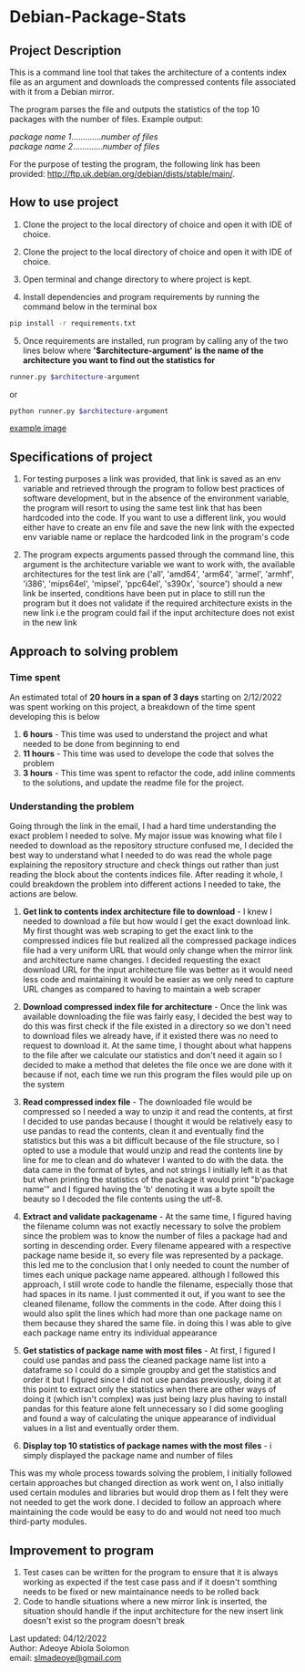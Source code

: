 # Debian-Package-Stats

## Project Description

This is a command line tool that takes the architecture of a contents index file as an argument and downloads the 
compressed contents file associated with it from a Debian mirror.

The program parses the file and outputs the statistics of the top 10 packages with the number of files. Example output:

*package name 1*.............*number of files*  
*package name 2*.............*number of files*

For the purpose of testing the program, the following link has been provided: http://ftp.uk.debian.org/debian/dists/stable/main/.

## How to use project

1. Clone the project to the local directory of choice and open it with IDE of choice.


2. Clone the project to the local directory of choice and open it with IDE of choice.


3. Open terminal and change directory to where project is kept.


4. Install dependencies and program requirements by running the command below in the terminal box
```bash
pip install -r requirements.txt
```

5. Once requirements are installed, run program by calling any of the two lines below where
**'$architecture-argument' is the name of the architecture you want to find out the statistics for**
```bash
runner.py $architecture-argument
```
or
```bash
python runner.py $architecture-argument
```

[example image](./example.png)

## Specifications of project

1. For testing purposes a link was provided, that link is saved as an env variable and retrieved through the program 
to follow best practices of software development, but in the absence of the environment variable, the program will 
resort to using the same test link that has been hardcoded into the code. If you want to use a different link, 
you would either have to create an env file and save the new link with the expected env variable name 
or replace the hardcoded link in the program's code


2. The program expects arguments passed through the command line, this argument is the architecture variable we want to 
work with, the available architectures for the test link are ('all', 'amd64', 'arm64', 'armel', 'armhf', 'i386', 
'mips64el', 'mipsel', 'ppc64el', 's390x', 'source') should a new link be inserted, conditions have been put in place to 
still run the program but it does not validate if the required architecture exists in the new link 
i.e the program could fail if the input architecture does not exist in the new link

## Approach to solving problem

### Time spent
An estimated total of **20 hours in a span of 3 days** starting on 2/12/2022 was spent working on this project, a 
breakdown of the time spent developing this is below

1. **6 hours** - This time was used to understand the project and what needed to be done from beginning to end
2. **11 hours** - This time was used to develope the code that solves the problem
3. **3 hours** - This time was spent to refactor the code, add inline comments to the solutions, and update the readme file
for the project.


### Understanding the problem

Going through the link in the email, I had a hard time understanding the exact problem I needed to solve. My major 
issue was knowing what file I needed to download as the repository structure confused me, I decided the best way to 
understand what I needed to do was read the whole page explaining the repository structure and check things out rather 
than just reading the block about the contents indices file. After reading it whole, I could breakdown the problem 
into different actions I needed to take, the actions are below.


1. **Get link to contents index architecture file to download** - I knew I needed to download a file but how would I 
get the exact download link. My first thought was web scraping to get the exact link to the compressed indices file but 
realized all the compressed package indices file had a very uniform URL that would only change when the mirror link and 
architecture name changes. I decided requesting the exact download URL for the input architecture file was better 
as it would need less code and maintaining it would be easier as we only need to capture URL changes 
as compared to having to maintain a web scraper


2. **Download compressed index file for architecture** - Once the link was available downloading the file was fairly 
easy, I decided the best way to do this was first check if the file existed in a directory so we don't need to download 
files we already have, if it existed there was no need to request to download it. At the same time, I thought about 
what happens to the file after we calculate our statistics and don't need it again so I decided to make a method 
that deletes the file once we are done with it because if not, each time we run this program the files would pile up on 
the system


3. **Read compressed index file** - The downloaded file would be compressed so I needed a way to unzip it and read the 
contents, at first I decided to use pandas because I thought it would be relatively easy to use pandas to read the 
contents, clean it and eventually find the statistics but this was a bit difficult because of the file structure, 
so I opted to use a module that would unzip and read the contents line by line for me to clean and do whatever I wanted 
to do with the data. the data came in the format of bytes, and not strings I initially left it as that but when 
printing the statistics of the package it would print "b'package name'" and I figured having the 'b' denoting it was a 
byte spoilt the beauty so I decoded the file contents using the utf-8.  


5. **Extract and validate packagename** - At the same time, I figured having the filename column was not exactly 
necessary to solve the problem since the problem was to know the number of files a package had and sorting in 
descending order. Every filename appeared with a respective package name beside it, so every file was represented by 
a package. this led me to the conclusion that I only needed to count the number of times each unique package name
appeared. although I followed this approach, I still wrote code to handle the filename, especially those that had 
spaces in its name. I just commented it out, if you want to see the cleaned filename, follow the comments in the code. 
After doing this I would also split the lines which had more than one package name on them because they shared the same 
file. in doing this I was able to give each package name entry its individual appearance


6. **Get statistics of package name with most files** - At first, I figured I could use pandas and pass the cleaned 
package name list into a dataframe so I could do a simple groupby and get the statistics and order it but I figured 
since I did not use pandas previously, doing it at this point to extract only the statistics when there are other ways 
of doing it (which isn't complex) was just being lazy plus having to install pandas for this feature alone felt 
unnecessary so I did some googling and found a way of calculating the unique appearance of individual values in a list 
and eventually order them.

   
7. **Display top 10 statistics of package names with the most files** -  i simply displayed the package name and 
number of files

   
This was my whole process towards solving the problem, I initially followed certain approaches but changed direction 
as work went on, I also initially used certain modules and libraries but would drop them as I felt they were not needed 
to get the work done. I decided to follow an approach where maintaining the code would be easy to do and would not need 
too much third-party modules.



## Improvement to program

1. Test cases can be written for the program to ensure that it is always working as expected if the test case pass 
and if it doesn't somthing needs to be fixed or new maintainance needs to be rolled back
2. Code to handle situations where a new mirror link is inserted, the situation should handle if the input 
architecture for the new insert link doesn't exist so the program doesn't break





Last updated: 04/12/2022  
Author: Adeoye Abiola Solomon  
email: slmadeoye@gmail.com  